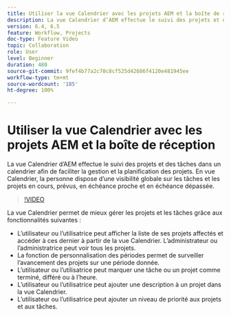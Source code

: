 ```yaml
---
title: Utiliser la vue Calendrier avec les projets AEM et la boîte de réception
description: La vue Calendrier d’AEM effectue le suivi des projets et des tâches dans un calendrier afin de faciliter la gestion et la planification des projets. En vue Calendrier, la personne dispose d’une visibilité globale sur les tâches et les projets en cours, prévus, en échéance proche et en échéance dépassée.
version: 6.4, 6.5
feature: Workflow, Projects
doc-type: Feature Video
topic: Collaboration
role: User
level: Beginner
duration: 480
source-git-commit: 9fef4b77a2c70c8cf525d42686f4120e481945ee
workflow-type: tm+mt
source-wordcount: '185'
ht-degree: 100%

---
```



# Utiliser la vue Calendrier avec les projets AEM et la boîte de réception

La vue Calendrier d’AEM effectue le suivi des projets et des tâches dans un calendrier afin de faciliter la gestion et la planification des projets. En vue Calendrier, la personne dispose d’une visibilité globale sur les tâches et les projets en cours, prévus, en échéance proche et en échéance dépassée.

>[!VIDEO](https://video.tv.adobe.com/v/16804?quality=12&learn=on)

La vue Calendrier permet de mieux gérer les projets et les tâches grâce aux fonctionnalités suivantes :

* L’utilisateur ou l’utilisatrice peut afficher la liste de ses projets affectés et accéder à ces dernier à partir de la vue Calendrier. L’administrateur ou l’administratrice peut voir tous les projets.
* La fonction de personnalisation des périodes permet de surveiller l’avancement des projets sur une période donnée.
* L’utilisateur ou l’utilisatrice peut marquer une tâche ou un projet comme terminé, différé ou à l’heure.
* L’utilisateur ou l’utilisatrice peut ajouter une description à un projet dans la vue Calendrier.
* L’utilisateur ou l’utilisatrice peut ajouter un niveau de priorité aux projets et aux tâches.
